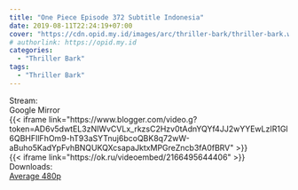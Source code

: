 ```yaml
---
title: "One Piece Episode 372 Subtitle Indonesia"
date: 2019-08-11T22:24:19+07:00
cover: "https://cdn.opid.my.id/images/arc/thriller-bark/thriller-bark.webp" # Optional, cover
# authorlink: https://opid.my.id
categories:
  - "Thriller Bark"
tags:
  - "Thriller Bark"
---
```

<div class="ui menu violet borderless inverted">
  <div class="header item active">
        Stream:
    </div>
  <a class="active item" data-tab="google">
    <i class="google drive icon"></i> Google
  </a>
  <a class="item nounderline" data-tab="mirror">
    <i class="odnoklassniki icon"></i> Mirror
  </a>
</div>
<div class="ui bottom attached tab segment active" style="border:0 !important;" data-tab="google">
{{< iframe link="https://www.blogger.com/video.g?token=AD6v5dwtEL3zNIWvCVLx_rkzsC2Hzv0tAdnYQYf4JJ2wYYEwLzIR1Gl6QBHFIlFhOm9-hT93aSYTnuj6bcoQBK8q72wW-aBuho5KadYpFvhBNQUKQXcsapaJktxMPGreZncb3fA0fBRV" >}}
</div>
<div class="ui bottom attached tab segment" style="border:0 !important;" data-tab="mirror">
{{< iframe link="https://ok.ru/videoembed/2166495644406" >}}
</div>
<div class="ui menu violet borderless inverted">
  <div class="header item active">
        Downloads:
    </div>
  <a class="item nounderline" href="https://ouo.io/MqKKKS" target="_blank" rel="dofollow"><i class="google drive icon"></i>
    Average 480p</a>
</div>